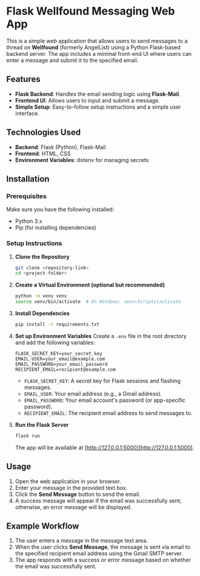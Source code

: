 

# Flask Wellfound Messaging Web App

This is a simple web application that allows users to send messages to a thread on **Wellfound** (formerly AngelList) using a Python Flask-based backend server. The app includes a minimal front-end UI where users can enter a message and submit it to the specified email.

## Features
- **Flask Backend**: Handles the email sending logic using **Flask-Mail**.
- **Frontend UI**: Allows users to input and submit a message.
- **Simple Setup**: Easy-to-follow setup instructions and a simple user interface.

## Technologies Used
- **Backend**: Flask (Python), Flask-Mail
- **Frontend**: HTML, CSS
- **Environment Variables**: dotenv for managing secrets

## Installation

### Prerequisites
Make sure you have the following installed:
- Python 3.x
- Pip (for installing dependencies)

### Setup Instructions

1. **Clone the Repository**
   ```bash
   git clone <repository-link>
   cd <project-folder>
   ```

2. **Create a Virtual Environment (optional but recommended)**
   ```bash
   python -m venv venv
   source venv/bin/activate  # On Windows: venv\Scripts\activate
   ```

3. **Install Dependencies**
   ```bash
   pip install -r requirements.txt
   ```

4. **Set up Environment Variables**
   Create a `.env` file in the root directory and add the following variables:
   ```env
   FLASK_SECRET_KEY=your_secret_key
   EMAIL_USER=your_email@example.com
   EMAIL_PASSWORD=your_email_password
   RECIPIENT_EMAIL=recipient@example.com
   ```

   - `FLASK_SECRET_KEY`: A secret key for Flask sessions and flashing messages.
   - `EMAIL_USER`: Your email address (e.g., a Gmail address).
   - `EMAIL_PASSWORD`: Your email account's password (or app-specific password).
   - `RECIPIENT_EMAIL`: The recipient email address to send messages to.

5. **Run the Flask Server**
   ```bash
   flask run
   ```
   The app will be available at [http://127.0.0.1:5000](http://127.0.0.1:5000).

## Usage
1. Open the web application in your browser.
2. Enter your message in the provided text box.
3. Click the **Send Message** button to send the email.
4. A success message will appear if the email was successfully sent; otherwise, an error message will be displayed.

## Example Workflow
1. The user enters a message in the message text area.
2. When the user clicks **Send Message**, the message is sent via email to the specified recipient email address using the Gmail SMTP server.
3. The app responds with a success or error message based on whether the email was successfully sent.



